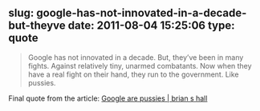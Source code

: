 slug: google-has-not-innovated-in-a-decade-but-theyve
date: 2011-08-04 15:25:06
type: quote
---

> Google has not innovated in a decade. But, they’ve been in many fights. Against relatively tiny, unarmed combatants. Now when they have a real fight on their hand, they run to the government. Like pussies.

Final quote from the article: [Google are pussies | brian s hall](http://brianshall.com/content/google-are-pussies)
